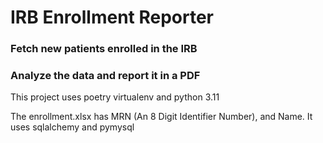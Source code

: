 # IRB Enrollment Reporter

### Fetch new patients enrolled in the IRB  
### Analyze the data and report it in a PDF

This project uses poetry virtualenv and python 3.11

The enrollment.xlsx has MRN (An 8 Digit Identifier Number),  and Name.
It uses sqlalchemy and pymysql